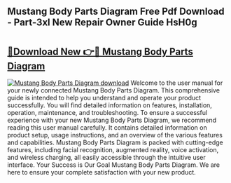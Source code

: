 ## Mustang Body Parts Diagram Free Pdf Download - Part-3xl New Repair Owner Guide HsH0g

# <h2><a href="http://dfmbs2i.blite.top/?on=Mustang+Body+Parts+Diagram">🔗Download New 👉🔴 Mustang Body Parts Diagram</a></h2>

[![Mustang Body Parts Diagram download](https://i.imgur.com/lujVjoI.png)](http://dfmbs2i.blite.top/?on=Mustang+Body+Parts+Diagram)
Welcome to the user manual for your newly connected Mustang Body Parts Diagram. This comprehensive guide is intended to help you understand and operate your product successfully. You will find detailed information on features, installation, operation, maintenance, and troubleshooting. To ensure a successful experience with your new Mustang Body Parts Diagram, we recommend reading this user manual carefully. It contains detailed information on product setup, usage instructions, and an overview of the various features and capabilities. Mustang Body Parts Diagram is packed with cutting-edge features, including facial recognition, augmented reality, voice activation, and wireless charging, all easily accessible through the intuitive user interface. Your Success is Our Goal Mustang Body Parts Diagram. We are here to ensure your complete satisfaction with your new product.
